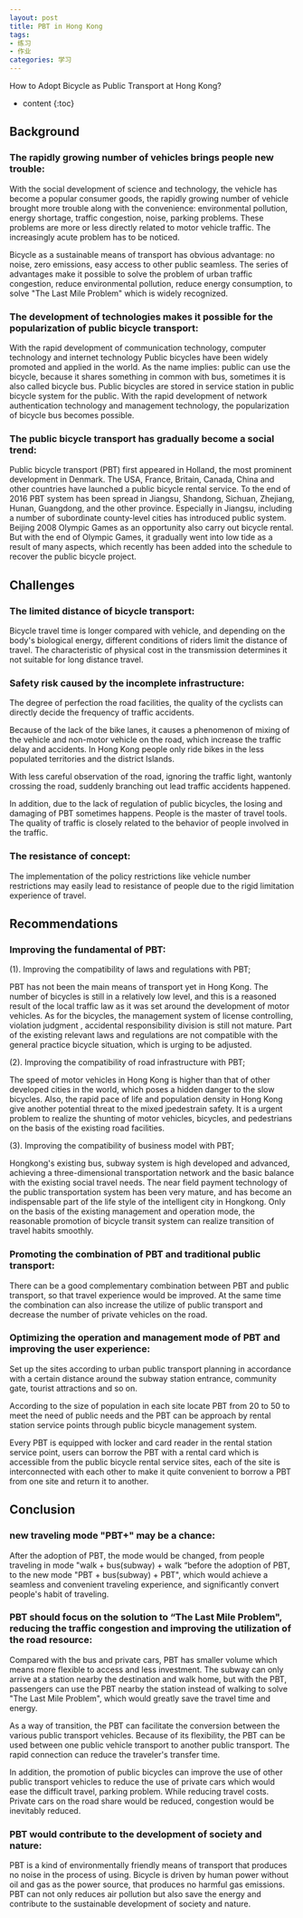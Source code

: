 ```yaml
---
layout: post
title: PBT in Hong Kong
tags:
- 练习
- 作业
categories: 学习
---
```

How to Adopt Bicycle as Public Transport at Hong Kong?





* content
{:toc}
## Background 

### The rapidly growing number of vehicles brings people new trouble:

With the social development of science and technology, the vehicle has become a popular consumer goods, the rapidly growing number of vehicle brought more trouble along with the convenience: environmental pollution, energy shortage, traffic congestion, noise, parking problems. These problems are more or less directly related to motor vehicle traffic. The increasingly acute problem has to be noticed. 

Bicycle as a sustainable means of transport has obvious advantage: no noise, zero emissions, easy access to other public seamless. The series of advantages make it possible to solve the problem of urban traffic congestion, reduce environmental pollution, reduce energy consumption, to solve "The Last Mile Problem" which is widely recognized.

### The development of technologies makes it possible for the popularization of public bicycle transport:

With the rapid development of communication technology, computer technology and internet technology Public bicycles have been widely promoted and applied in the world. As the name implies: public can use the bicycle, because it shares something in common with bus, sometimes it is also called bicycle bus. Public bicycles are stored in service station in public bicycle system for the public. With the rapid development of network authentication technology and management technology, the popularization of bicycle bus becomes possible.

### The public bicycle transport has gradually become a social trend:

Public bicycle transport (PBT) first appeared in Holland, the most prominent development in Denmark. The USA, France, Britain, Canada, China and other countries have launched a public bicycle rental service. To the end of 2016 PBT system has been spread in Jiangsu, Shandong, Sichuan, Zhejiang, Hunan, Guangdong, and the other province. Especially in Jiangsu, including a number of subordinate county-level cities has introduced public system. Beijing 2008 Olympic Games as an opportunity also carry out bicycle rental. But with the end of Olympic Games, it gradually went into low tide as a result of many aspects, which recently has been added into the schedule to recover the public bicycle project.
 
## Challenges

### The limited distance of bicycle transport:

Bicycle travel time is longer compared with vehicle, and depending on the body's biological energy, different conditions of riders limit the distance of travel. The characteristic of physical cost in the transmission determines it not suitable for long distance travel. 

### Safety risk caused by the incomplete infrastructure:
The degree of perfection the road facilities, the quality of the cyclists can directly decide the frequency of traffic accidents.

Because of the lack of the bike lanes, it causes a phenomenon of mixing of the vehicle and non-motor vehicle on the road, which increase the traffic delay and accidents. In Hong Kong people only ride bikes in the less populated territories and the district Islands.  

With less careful observation of the road, ignoring the traffic light, wantonly crossing the road, suddenly branching out lead traffic accidents happened.    

In addition, due to the lack of regulation of public bicycles, the losing and damaging of PBT sometimes happens. People is the master of travel tools. The quality of traffic is closely related to the behavior of people involved in the traffic.

### The resistance of concept:

The implementation of the policy restrictions like vehicle number restrictions may easily lead to resistance of people due to the rigid limitation experience of travel.
 
## Recommendations

### Improving the fundamental of PBT:

(1). Improving the compatibility of laws and regulations with PBT;

PBT has not been the main means of transport yet in Hong Kong. The number of bicycles is still in a relatively low level, and this is a reasoned result of the local traffic law as it was set around the development of motor vehicles. As for the bicycles, the management system of license controlling, violation judgment , accidental responsibility division is still not mature. Part of the existing relevant laws and regulations are not compatible with the general practice bicycle situation, which is urging to be adjusted.

(2). Improving the compatibility of road infrastructure with PBT;

The speed of motor vehicles in Hong Kong is higher than that of other developed cities in the world, which poses a hidden danger to the slow bicycles. Also, the rapid pace of life and population density in Hong Kong give another potential threat to the mixed jpedestrain safety. It is a urgent problem to realize the shunting of motor vehicles, bicycles, and pedestrians on the basis of the existing road facilities.

(3). Improving the compatibility of business model with PBT;

Hongkong's existing bus, subway system is high developed  and advanced, achieving a three-dimensional transportation network and the basic balance with the existing social travel needs. The near field payment technology of the public transportation system has been very mature, and has become an indispensable part of the life style of the intelligent city in Hongkong. Only on the basis of the existing management and operation mode, the reasonable promotion of bicycle transit system can realize transition of travel habits smoothly.

### Promoting the combination of PBT and traditional public transport:

There can be a good complementary combination between PBT and public transport, so that travel experience would be improved. At the same time the combination can also increase the utilize of public transport and decrease the number of private vehicles on the road.

### Optimizing the operation and management mode of PBT and improving the user experience:

Set up the sites according to urban public transport planning in accordance with a certain distance around the subway station entrance, community gate, tourist attractions and so on.

According to the size of population in each site locate PBT from 20 to 50 to meet the need of public needs and the PBT can be approach by rental station service points through public bicycle management system.

Every PBT is equipped with locker and card reader in the rental station service point, users can borrow the PBT with a rental card which is accessible from the public bicycle rental service sites, each of the site is interconnected with each other to make it quite convenient to borrow a PBT from one site and return it to another.
 
## Conclusion 

### new traveling mode "PBT+" may be a chance:

After the adoption of PBT, the mode would be changed, from people traveling in mode "walk + bus(subway) + walk “before the adoption of PBT, to the new mode "PBT + bus(subway) + PBT", which would achieve a seamless and convenient traveling experience, and significantly convert people's habit of traveling.

### PBT should focus on the solution to “The Last Mile Problem", reducing the traffic congestion and improving the utilization of the road resource:

Compared with the bus and private cars, PBT has smaller volume which means more flexible to access and less investment. The subway can only arrive at a station nearby the destination and walk home, but with the PBT, passengers can use the PBT nearby the station instead of walking to solve "The Last Mile Problem", which would greatly save the travel time and energy.

As a way of transition, the PBT can facilitate the conversion between the various public transport vehicles. Because of its flexibility, the PBT can be used between one public vehicle transport to another public transport. The rapid connection can reduce the traveler's transfer time.

In addition, the promotion of public bicycles can improve the use of other public transport vehicles to reduce the use of private cars which would ease the difficult travel, parking problem. While reducing travel costs. Private cars on the road share would be reduced, congestion would be inevitably reduced.  

### PBT would contribute to the development of society and nature:

PBT is a kind of environmentally friendly means of transport that produces no noise in the process of using. Bicycle is driven by human power without oil and gas as the power source, that produces no harmful gas emissions. PBT can not only reduces air pollution but also save the energy and contribute to the sustainable development of society and nature.
